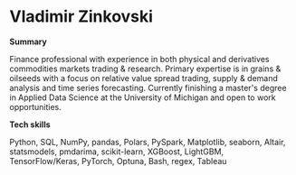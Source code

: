# Vladimir Zinkovski

**Summary**

Finance professional with experience in both physical and derivatives commodities markets trading & research. Primary expertise is in grains & oilseeds with a focus on relative value spread trading, supply & demand analysis and time series forecasting. Currently finishing a master's degree in Applied Data Science at the University of Michigan and open to work opportunities.

**Tech skills**

Python, SQL, NumPy, pandas, Polars, PySpark, Matplotlib, seaborn, Altair, statsmodels, pmdarima, scikit-learn, XGBoost, LightGBM, TensorFlow/Keras, PyTorch, Optuna, Bash, regex, Tableau
